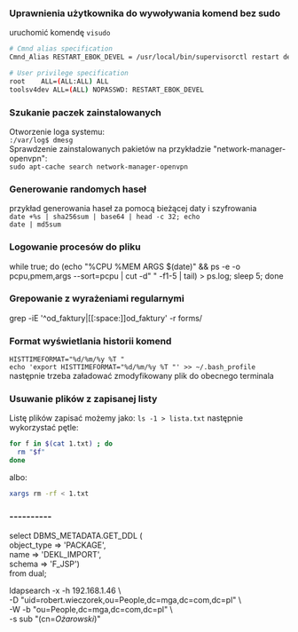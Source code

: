 ### Uprawnienia użytkownika do wywoływania komend bez sudo

uruchomić komendę `visudo`

```bash
# Cmnd alias specification
Cmnd_Alias RESTART_EBOK_DEVEL = /usr/local/bin/supervisorctl restart dev\:toolsv4gunicorn_dev

# User privilege specification
root    ALL=(ALL:ALL) ALL
toolsv4dev ALL=(ALL) NOPASSWD: RESTART_EBOK_DEVEL
```

### Szukanie paczek zainstalowanych

Otworzenie loga systemu:  
`:/var/log$ dmesg`  
Sprawdzenie zainstalowanych pakietów na przykładzie "network-manager-openvpn":  
`sudo apt-cache search network-manager-openvpn`

### Generowanie randomych haseł

przykład generowania haseł za pomocą bieżącej daty i szyfrowania  
`date +%s | sha256sum | base64 | head -c 32; echo`  
`date | md5sum`

### Logowanie procesów do pliku

while true; do \(echo "%CPU %MEM ARGS $\(date\)" && ps -e -o pcpu,pmem,args --sort=pcpu \| cut -d" " -f1-5 \| tail\) &gt; ps.log; sleep 5; done

### Grepowanie z wyrażeniami regularnymi

grep -iE '^od\_faktury\|\[\[:space:\]\]od\_faktury' -r forms/

### Format wyświetlania historii komend

`HISTTIMEFORMAT="%d/%m/%y %T "`  
 `echo 'export HISTTIMEFORMAT="%d/%m/%y %T "' >> ~/.bash_profile`  
 następnie trzeba załadować zmodyfikowany plik do obecnego terminala

### Usuwanie plików z zapisanej listy
Listę plików zapisać możemy jako:
`ls -1 > lista.txt`
następnie wykorzystać pętle:
```bash
for f in $(cat 1.txt) ; do 
  rm "$f"
done
```
albo:
```bash
xargs rm -rf < 1.txt
```

### ----------

select DBMS\_METADATA.GET\_DDL \(  
object\_type     =&gt; 'PACKAGE',  
name            =&gt; 'DEKL\_IMPORT',  
schema          =&gt; 'F\_JSP'\)  
from dual;

ldapsearch -x -h 192.168.1.46  \  
-D "uid=robert.wieczorek,ou=People,dc=mga,dc=com,dc=pl" \  
-W     -b "ou=People,dc=mga,dc=com,dc=pl"  \  
-s sub "\(cn=_Ożarowski_\)"

